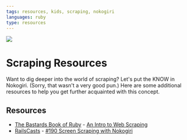 ```yaml
---
tags: resources, kids, scraping, nokogiri
languages: ruby
type: resources
---
```

<img src="http://www.allgreensites.com/news/gallery/web-site-scraping/web-site-scraping.jpg">

# Scraping Resources

Want to dig deeper into the world of scraping? Let's put the KNOW in Nokogiri. (Sorry, that wasn't a very good pun.) Here are some additional resources to help you get further acquainted with this concept.

## Resources
* [The Bastards Book of Ruby](http://www.ruby.bastardsbook.com/) - [An Intro to Web Scraping](http://ruby.bastardsbook.com/chapters/web-scraping/)
* [RailsCasts](http://railscasts.com/) - [#190 Screen Scraping with Nokogiri](http://railscasts.com/episodes/190-screen-scraping-with-nokogiri)
